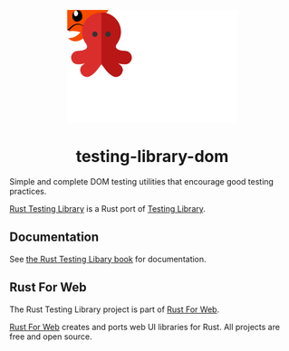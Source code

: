 <p align="center">
    <a href="../../logo.svg">
        <img src="../../logo.svg" width="300" height="200" alt="Rust Testing Library Logo">
    </a>
</p>

<h1 align="center">testing-library-dom</h1>

Simple and complete DOM testing utilities that encourage good testing practices.

[Rust Testing Library](https://github.com/RustForWeb/testing-library) is a Rust port of [Testing Library](https://testing-library.com/).

## Documentation

See [the Rust Testing Libary book](https://testing-library.rustforweb.org/) for documentation.

## Rust For Web

The Rust Testing Library project is part of [Rust For Web](https://github.com/RustForWeb).

[Rust For Web](https://github.com/RustForWeb) creates and ports web UI libraries for Rust. All projects are free and open source.
